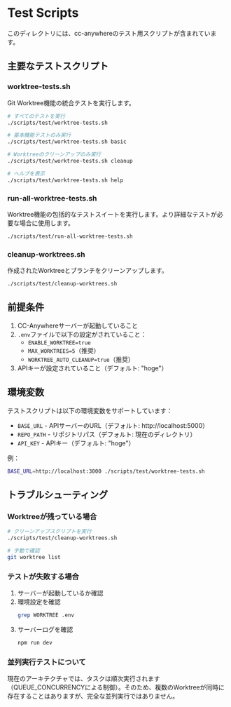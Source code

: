 # Test Scripts

このディレクトリには、cc-anywhereのテスト用スクリプトが含まれています。

## 主要なテストスクリプト

### worktree-tests.sh
Git Worktree機能の統合テストを実行します。

```bash
# すべてのテストを実行
./scripts/test/worktree-tests.sh

# 基本機能テストのみ実行
./scripts/test/worktree-tests.sh basic

# Worktreeのクリーンアップのみ実行
./scripts/test/worktree-tests.sh cleanup

# ヘルプを表示
./scripts/test/worktree-tests.sh help
```

### run-all-worktree-tests.sh
Worktree機能の包括的なテストスイートを実行します。より詳細なテストが必要な場合に使用します。

```bash
./scripts/test/run-all-worktree-tests.sh
```

### cleanup-worktrees.sh
作成されたWorktreeとブランチをクリーンアップします。

```bash
./scripts/test/cleanup-worktrees.sh
```

## 前提条件

1. CC-Anywhereサーバーが起動していること
2. `.env`ファイルで以下の設定がされていること：
   - `ENABLE_WORKTREE=true`
   - `MAX_WORKTREES=5`（推奨）
   - `WORKTREE_AUTO_CLEANUP=true`（推奨）
3. APIキーが設定されていること（デフォルト: "hoge"）

## 環境変数

テストスクリプトは以下の環境変数をサポートしています：

- `BASE_URL` - APIサーバーのURL（デフォルト: http://localhost:5000）
- `REPO_PATH` - リポジトリパス（デフォルト: 現在のディレクトリ）
- `API_KEY` - APIキー（デフォルト: "hoge"）

例：
```bash
BASE_URL=http://localhost:3000 ./scripts/test/worktree-tests.sh
```

## トラブルシューティング

### Worktreeが残っている場合

```bash
# クリーンアップスクリプトを実行
./scripts/test/cleanup-worktrees.sh

# 手動で確認
git worktree list
```

### テストが失敗する場合

1. サーバーが起動しているか確認
2. 環境設定を確認
   ```bash
   grep WORKTREE .env
   ```
3. サーバーログを確認
   ```bash
   npm run dev
   ```

### 並列実行テストについて

現在のアーキテクチャでは、タスクは順次実行されます（QUEUE_CONCURRENCYによる制御）。そのため、複数のWorktreeが同時に存在することはありますが、完全な並列実行ではありません。